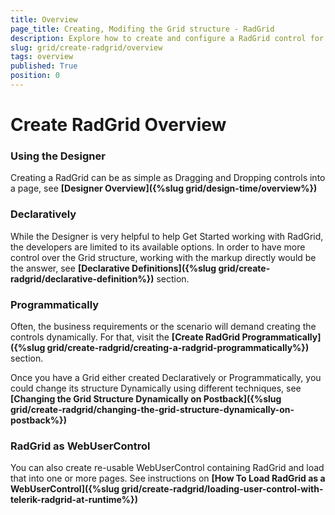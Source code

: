 ```yaml
---
title: Overview
page_title: Creating, Modifing the Grid structure - RadGrid
description: Explore how to create and configure a RadGrid control for displaying and managing tabular data.
slug: grid/create-radgrid/overview
tags: overview
published: True
position: 0
---
```


# Create RadGrid Overview 


### Using the Designer

Creating a RadGrid can be as simple as Dragging and Dropping controls into a page, see **[Designer Overview]({%slug grid/design-time/overview%})**

### Declaratively

While the Designer is very helpful to help Get Started working with RadGrid, the developers are limited to its available options. In order to have more control over the Grid structure, working with the markup directly would be the answer, see **[Declarative Definitions]({%slug grid/create-radgrid/declarative-definition%})** section.

### Programmatically

Often, the business requirements or the scenario will demand creating the controls dynamically. For that, visit the **[Create RadGrid Programmatically]({%slug grid/create-radgrid/creating-a-radgrid-programmatically%})** section.

Once you have a Grid either created Declaratively or Programmatically, you could change its structure Dynamically using different techniques, see **[Changing the Grid Structure Dynamically on Postback]({%slug grid/create-radgrid/changing-the-grid-structure-dynamically-on-postback%})**

### RadGrid as WebUserControl

You can also create re-usable WebUserControl containing RadGrid and load that into one or more pages. See instructions on **[How To Load RadGrid as a WebUserControl]({%slug grid/create-radgrid/loading-user-control-with-telerik-radgrid-at-runtime%})**

